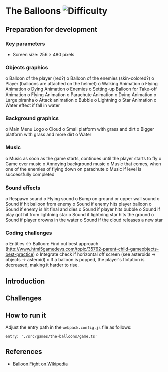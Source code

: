 # The Balloons ![Difficulty](https://img.shields.io/badge/Difficulty-Intermediate-blue.svg)

## Preparation for development

### Key parameters

- Screen size: 256 × 480 pixels

### Objects graphics

o   Balloon of the player (red?)
o   Balloon of the enemies (skin-colored?)
o   Player (balloons are attached on the helmet)
    o   Walking Animation
    o   Flying Animation
    o   Dying Animation
o   Enemies
    o   Setting-up Balloon for Take-off Animation
    o   Flying Animation
    o   Parachute Animation
    o   Dying Animation
o   Large piranha
    o   Attack animation
o   Bubble
o   Lightning
o   Star Animation
o   Water effect if fall in water

### Background graphics

o   Main Menu Logo
o   Cloud
o   Small platform with grass and dirt
o   Bigger platform with grass and more dirt
o   Water

### Music

o   Music as soon as the game starts, continues until the player starts to fly
o   Game over music
o   Annoying background music
o   Music that comes, when one of the enemies of flying down on parachute
o   Music if level is successfully completed

### Sound effects

o   Respawn sound
o   Flying sound
o   Bump on ground or upper wall sound
o   Sound if hit balloon from enemy
o   Sound if enemy hits player balloon
o   Sound if enemy is hit final and dies
o   Sound if player hits bubble
o   Sound if play got hit from lightning star
o   Sound if lightning star hits the ground
o   Sound if player drowns in the water
o   Sound if the cloud releases a new star

### Coding challenges

o   Entities <-> Balloon: Find out best approach (http://www.html5gamedevs.com/topic/35762-parent-child-gameobjects-best-practice)
o   Integrate check if horizontal off screen (see asteroids -> objects -> asteroid)
o   If a balloon is popped, the player's flotation is decreased, making it harder to rise.

## Introduction
## Challenges
## How to run it

Adjust the entry path in the `webpack.config.js` file as follows:
```
entry: './src/games/the-balloons/game.ts'
```

## References

* [Balloon Fight on Wikipedia](https://en.wikipedia.org/wiki/Balloon_Fight)
